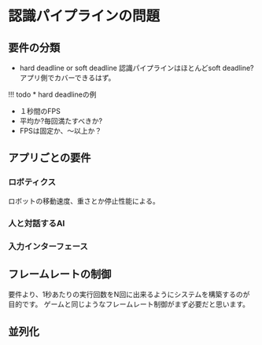# 認識パイプラインの問題
## 要件の分類
* hard deadline or soft deadline
認識パイプラインはほとんどsoft deadline?
アプリ側でカバーできるはず。

!!! todo
    * hard deadlineの例

* １秒間のFPS
* 平均か?毎回満たすべきか?
* FPSは固定か、〜以上か？

## アプリごとの要件
### ロボティクス
ロボットの移動速度、重さとか停止性能による。

### 人と対話するAI


### 入力インターフェース


## フレームレートの制御
要件より、1秒あたりの実行回数をN回に出来るようにシステムを構築するのが目的です。
ゲームと同じようなフレームレート制御がまず必要だと思います。

## 並列化
